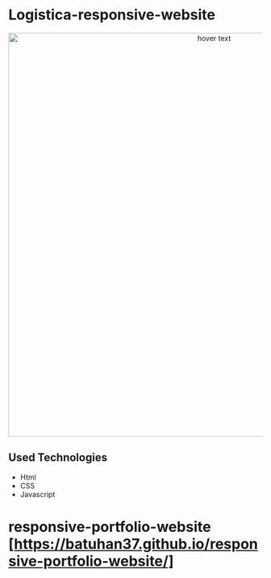 # Logistica-responsive-website



<p align="center">
  <a href="https://batuhan37.github.io/responsive-portfolio-website/">
  <img src="https://www.hizliresim.com/2zzmrcx" width="800px" title="hover text">
  </a>
</p>

## Used Technologies

* Html
* CSS
* Javascript
# responsive-portfolio-website [https://batuhan37.github.io/responsive-portfolio-website/]
